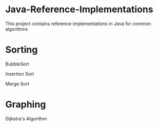 Java-Reference-Implementations
==============================

This project contains reference implementations in Java for common algorithms

Sorting
==============================

BubbleSort

Insertion Sort

Merge Sort

Graphing
==============================
Dijkstra's Algorithm